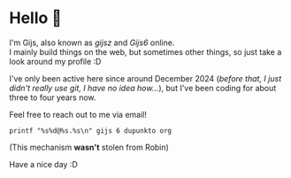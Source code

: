 # Hello 👋

I'm Gijs, also known as _gijsz_ and _Gijs6_ online.  
I mainly build things on the web, but sometimes other things, so just take a look around my profile :D  

I've only been active here since around December 2024 (_before that, I just didn't really use git, I have no idea how..._), but I've been coding for about three to four years now.

Feel free to reach out to me via email!

```
printf "%s%d@%s.%s\n" gijs 6 dupunkto org
```

(This mechanism **wasn't** stolen from Robin)

Have a nice day :D
